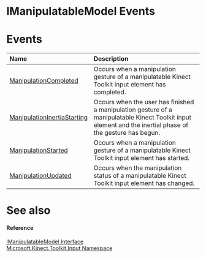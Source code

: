 IManipulatableModel Events  
==========================  

<span id="publiceventsSection"></span>

Events  
======  

<table>
<colgroup>
<col width="30%" />
<col width="60%" />
</colgroup>
<thead>
<tr class="header">
<th align="left">Name</th>
<th align="left">Description</th>
</tr>
</thead>
<tbody>
<tr class="odd">
<td align="left"><a href="Events/ManipulationCompleted_Event.md">ManipulationCompleted</a></td>
<td align="left">Occurs when a manipulation gesture of a manipulatable Kinect Toolkit input element has completed.</td>
</tr>
<tr class="even">
<td align="left"><a href="Events/ManipulationInertiaStarting.md">ManipulationInertiaStarting</a></td>
<td align="left">Occurs when the user has finished a manipulation gesture of a manipulatable Kinect Toolkit input element and the inertial phase of the gesture has begun.</td>
</tr>
<tr class="odd">
<td align="left"><a href="Events/ManipulationStarted_Event.md">ManipulationStarted</a></td>
<td align="left">Occurs when a manipulation gesture of a manipulatable Kinect Toolkit input element has started.</td>
</tr>
<tr class="even">
<td align="left"><a href="Events/ManipulationUpdated_Event.md">ManipulationUpdated</a></td>
<td align="left">Occurs when the manipulation status of a manipulatable Kinect Toolkit input element has changed.</td>
</tr>
</tbody>
</table>

<span id="ID4EI"></span>

See also  
========  

<span id="ID4EK"></span>
#### Reference  

[IManipulatableModel Interface](../IManipulatableModel.md)  
 [Microsoft.Kinect.Toolkit.Input Namespace](../../Kinect.Toolkit.Input.md)  



<!--Please do not edit the data in the comment block below.-->
<!--
TOCTitle : IManipulatableModel Events
RLTitle : IManipulatableModel Events
KeywordK : IManipulatableModel interface, events
KeywordA : Events.T:Microsoft.Kinect.Toolkit.Input.IManipulatableModel
AssetID : Events.T:Microsoft.Kinect.Toolkit.Input.IManipulatableModel
Locale : en-us
CommunityContent : 1
TargetOS : Windows
TopicType : kbSyntax
DocSet : K4Wv2
ProjType : K4Wv2Proj
Technology : Kinect for Windows
Product : Kinect for Windows SDK v2
productversion : 20
-->
